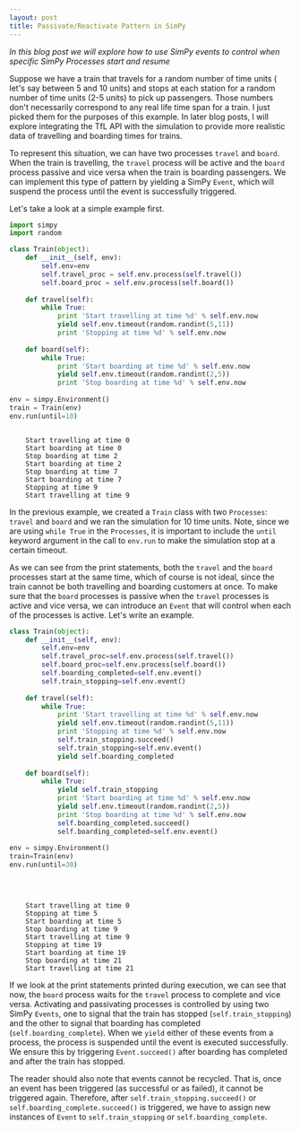 ```yaml
---
layout: post
title: Passivate/Reactivate Pattern in SimPy
---
```


_In this blog post we will explore how to use SimPy events to control when specific SimPy Processes start and resume_

Suppose we have a train that travels for a random number of time units ( let's say between 5 and 10 units) and stops at each station for a random number of time units (2-5 units) to pick up passengers. Those numbers don't necessarily correspond to any real life time span for a train. I just picked them for the purposes of this example. In later blog posts, I will explore integrating the TfL API with the simulation to provide more realistic data of travelling and boarding times for trains. 

To represent this situation, we can have two processes ``travel`` and ``board``. When the train is travelling, the ``travel`` process will be active and the ``board`` process passive and vice versa when the train is boarding passengers. We can implement this type of pattern by yielding a SimPy ``Event``, which will suspend the process until the event is successfully triggered. 

Let's take a look at a simple example first. 


```python
import simpy
import random

class Train(object):
    def __init__(self, env):
        self.env=env
        self.travel_proc = self.env.process(self.travel())
        self.board_proc = self.env.process(self.board())
        
    def travel(self):
        while True:
            print 'Start travelling at time %d' % self.env.now
            yield self.env.timeout(random.randint(5,11))
            print 'Stopping at time %d' % self.env.now
            
    def board(self):
        while True:
            print 'Start boarding at time %d' % self.env.now
            yield self.env.timeout(random.randint(2,5))
            print 'Stop boarding at time %d' % self.env.now
            
env = simpy.Environment()
train = Train(env)
env.run(until=10)
```

```

    Start travelling at time 0
    Start boarding at time 0
    Stop boarding at time 2
    Start boarding at time 2
    Stop boarding at time 7
    Start boarding at time 7
    Stopping at time 9
    Start travelling at time 9
```

In the previous example, we created a ``Train`` class with two ``Processes``: ``travel`` and ``board`` and we ran the simulation for 10 time units. Note, since we are using ``while True`` in the ``Processes``, it is important to include the ``until`` keyword argument in the call to ``env.run`` to make the simulation stop at a certain timeout. 

As we can see from the print statements, both the ``travel`` and the ``board`` processes start at the same time, which of course is not ideal, since the train cannot be both travelling and boarding customers at once. To make sure that the ``board`` processes is passive when the ``travel`` processes is active and vice versa, we can introduce an ``Event`` that will control when each of the processes is active. 
Let's write an example. 


```python
class Train(object):
    def __init__(self, env):
        self.env=env
        self.travel_proc=self.env.process(self.travel())
        self.board_proc=self.env.process(self.board())
        self.boarding_completed=self.env.event()
        self.train_stopping=self.env.event()
        
    def travel(self):
        while True:
            print 'Start travelling at time %d' % self.env.now
            yield self.env.timeout(random.randint(5,11))
            print 'Stopping at time %d' % self.env.now
            self.train_stopping.succeed()
            self.train_stopping=self.env.event()
            yield self.boarding_completed
            
    def board(self):
        while True:
            yield self.train_stopping
            print 'Start boarding at time %d' % self.env.now
            yield self.env.timeout(random.randint(2,5))
            print 'Stop boarding at time %d' % self.env.now
            self.boarding_completed.succeed()
            self.boarding_completed=self.env.event()
            
env = simpy.Environment()
train=Train(env)
env.run(until=30)
            
        
```

```

    Start travelling at time 0
    Stopping at time 5
    Start boarding at time 5
    Stop boarding at time 9
    Start travelling at time 9
    Stopping at time 19
    Start boarding at time 19
    Stop boarding at time 21
    Start travelling at time 21
```

If we look at the print statements printed during execution, we can see that now, the ``board`` process waits for the ``travel`` process to complete and vice versa. Activating and passivating processes is controlled by using two SimPy ``Events``, one to signal that the train has stopped (``self.train_stopping``) and the other to signal that boarding has completed (``self.boarding_complete``). When we ``yield`` either of these events from a process, the process is suspended until the event is executed successfully. We ensure this by triggering ``Event.succeed()`` after boarding has completed and after the train has stopped. 

The reader should also note that events cannot be recycled. That is, once an event has been triggered (as successful or as failed), it cannot be triggered again. Therefore, after ``self.train_stopping.succeed()`` or ``self.boarding_complete.succeed()`` is triggered, we have to assign new instances of ``Event``  to ``self.train_stopping`` or ``self.boarding_complete``. 

